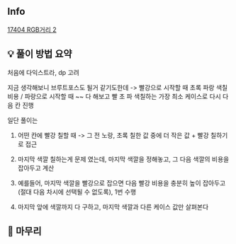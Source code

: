 ## Info
[17404 RGB거리 2](https://www.acmicpc.net/problem/1234)

## 💡 풀이 방법 요약

처음에 다익스트라, dp 고려

지금 생각해보니 브루트포스도 될거 같기도한데 -> 빨강으로 시작할 때 초록 파랑 색칠 비용 / 파랑으로 시작할 때 ~~ 다 해보고 빨 초 파 색칠하는 가장 최소 케이스로 다시 다음 칸 진행

일단 풀이는

1. 어떤 칸에 빨강 칠할 때 -> 그 전 노랑, 초록 칠한 값 중에 더 작은 값 + 빨강 칠하기로 접근

2. 마지막 색깔 칠하는게 문제 였는데, 마지막 색깔을 정해놓고, 그 다음 색깔의 비용을 잡아두고 계산

3. 예를들어, 마지막 색깔을 빨강으로 잡으면 다음 빨강 비용을 충분히 높이 잡아두고(절대 다음 차시에 선택될 수 없도록), 1번 수행

4. 마지막 앞에 색깔까지 다 구하고, 마지막 색깔과 다른 케이스 값만 살펴본다


## 🙂 마무리

